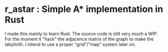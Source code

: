 # r_astar : Simple A* implementation in Rust

I made this mainly to learn Rust. The source code is still very much a WIP.
For the moment it "hack" the adjacence matrix of the graph to make the labytinth.
I intend to use a proper "grid"/"map" system later on.

